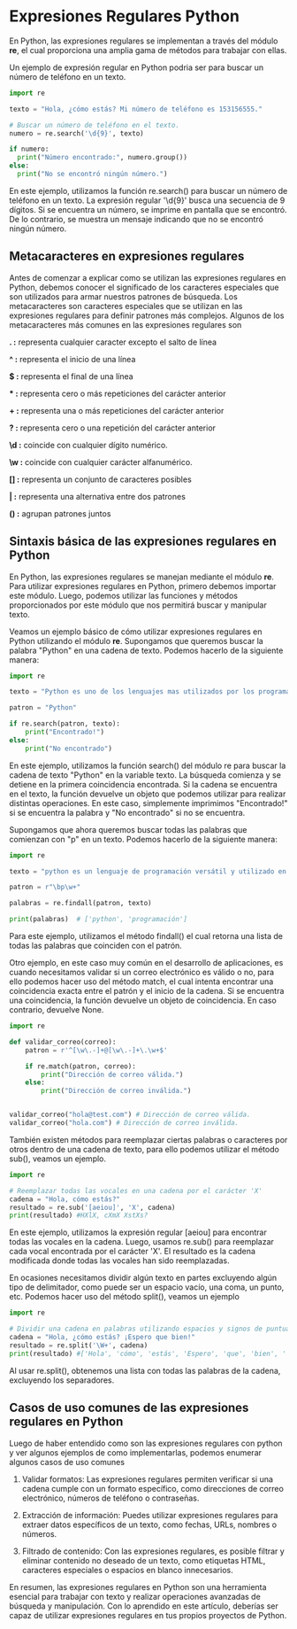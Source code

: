 # Expresiones Regulares Python

En Python, las expresiones regulares se implementan a través del módulo **re**, el cual proporciona una amplia gama de métodos para trabajar con ellas.

Un ejemplo de expresión regular en Python podria ser para buscar un número de teléfono en un texto.

```python
import re

texto = "Hola, ¿cómo estás? Mi número de teléfono es 153156555."

# Buscar un número de teléfono en el texto.
numero = re.search('\d{9}', texto)

if numero:
  print("Número encontrado:", numero.group())
else:
  print("No se encontró ningún número.")
```

En este ejemplo, utilizamos la función re.search() para buscar un número de teléfono en un texto. La expresión regular '\d{9}' busca una secuencia de 9 dígitos. Si se encuentra un número, se imprime en pantalla que se encontró. De lo contrario, se muestra un mensaje indicando que no se encontró ningún número.


## Metacaracteres en expresiones regulares

Antes de comenzar a explicar como se utilizan las expresiones regulares en Python, debemos conocer el significado de los caracteres especiales que son utilizados para armar nuestros patrones de búsqueda. Los metacaracteres son caracteres especiales que se utilizan en las expresiones regulares para definir patrones más complejos. Algunos de los metacaracteres más comunes en las expresiones regulares son

**. :** representa cualquier caracter excepto el salto de línea

**^ :** representa el inicio de una línea

**$ :** representa el final de una línea

**\* :** representa cero o más repeticiones del carácter anterior

**+ :** representa una o más repeticiones del carácter anterior

**? :** representa cero o una repetición del carácter anterior

**\d :** coincide con cualquier dígito numérico.

**\w :** coincide con cualquier carácter alfanumérico.

**[] :** representa un conjunto de caracteres posibles

**| :** representa una alternativa entre dos patrones

**() :** agrupan patrones juntos


## Sintaxis básica de las expresiones regulares en Python

En Python, las expresiones regulares se manejan mediante el módulo **re**. Para utilizar expresiones regulares en Python, primero debemos importar este módulo. Luego, podemos utilizar las funciones y métodos proporcionados por este módulo que nos permitirá buscar y manipular texto.

Veamos un ejemplo básico de cómo utilizar expresiones regulares en Python utilizando el módulo **re**. Supongamos que queremos buscar la palabra "Python" en una cadena de texto. Podemos hacerlo de la siguiente manera:

```python
import re

texto = "Python es uno de los lenguajes mas utilizados por los programadores"

patron = "Python"

if re.search(patron, texto):
    print("Encontrado!")
else:
    print("No encontrado")
```

En este ejemplo, utilizamos la función search() del módulo re para buscar la cadena de texto "Python" en la variable texto. La búsqueda comienza y se detiene en la primera coincidencia encontrada. Si la cadena se encuentra en el texto, la función devuelve un objeto que podemos utilizar para realizar distintas operaciones. En este caso, simplemente imprimimos "Encontrado!" si se encuentra la palabra y "No encontrado" si no se encuentra.

Supongamos que ahora queremos buscar todas las palabras que comienzan con "p" en un texto. Podemos hacerlo de la siguiente manera:

```python
import re

texto = "python es un lenguaje de programación versátil y utilizado en diferentes áreas como desarrollo web, análisis de datos e intelegencia artificial"

patron = r"\bp\w+"

palabras = re.findall(patron, texto)

print(palabras)  # ['python', 'programación']
```

Para este ejemplo, utilizamos el método findall() el cual retorna una lista de todas las palabras que coinciden con el patrón.

Otro ejemplo, en este caso muy común en el desarrollo de aplicaciones, es cuando necesitamos validar si un correo electrónico es válido o no, para ello podemos hacer uso del método match, el cual intenta encontrar una coincidencia exacta entre el patrón y el inicio de la cadena. Si se encuentra una coincidencia, la función devuelve un objeto de coincidencia. En caso contrario, devuelve None.

```python
import re

def validar_correo(correo):
    patron = r'^[\w\.-]+@[\w\.-]+\.\w+$'

    if re.match(patron, correo):
        print("Dirección de correo válida.")
    else:
        print("Dirección de correo inválida.")


validar_correo("hola@test.com") # Dirección de correo válida.
validar_correo("hola.com") # Dirección de correo inválida.
```

También existen métodos para reemplazar ciertas palabras o caracteres por otros dentro de una cadena de texto, para ello podemos utilizar el método sub(), veamos un ejemplo.

```python
import re

# Reemplazar todas las vocales en una cadena por el carácter 'X'
cadena = "Hola, cómo estás?"
resultado = re.sub('[aeiou]', 'X', cadena)
print(resultado) #HXlX, cXmX XstXs?

```

En este ejemplo, utilizamos la expresión regular [aeiou] para encontrar todas las vocales en la cadena. Luego, usamos re.sub() para reemplazar cada vocal encontrada por el carácter 'X'. El resultado es la cadena modificada donde todas las vocales han sido reemplazadas.

En ocasiones necesitamos dividir algún texto en partes excluyendo algún tipo de delimitador, como puede ser un espacio vacío, una coma, un punto, etc. Podemos hacer uso del método split(), veamos un ejemplo

```python
import re

# Dividir una cadena en palabras utilizando espacios y signos de puntuación como separadores
cadena = "Hola, ¿cómo estás? ¡Espero que bien!"
resultado = re.split('\W+', cadena)
print(resultado) #['Hola', 'cómo', 'estás', 'Espero', 'que', 'bien', '']
```

Al usar re.split(), obtenemos una lista con todas las palabras de la cadena, excluyendo los separadores.


## Casos de uso comunes de las expresiones regulares en Python

Luego de haber entendido como son las expresiones regulares con python y ver algunos ejemplos de como implementarlas, podemos enumerar algunos casos de uso comunes

1. Validar formatos: Las expresiones regulares permiten verificar
   si una cadena cumple con un formato específico, como direcciones de
   correo electrónico, números de teléfono o contraseñas.

2. Extracción de información: Puedes utilizar expresiones regulares
   para extraer datos específicos de un texto, como fechas, URLs, nombres o números.

3. Filtrado de contenido: Con las expresiones regulares, es posible
   filtrar y eliminar contenido no deseado de un texto, como etiquetas
   HTML, caracteres especiales o espacios en blanco innecesarios.

En resumen, las expresiones regulares en Python son una herramienta esencial para trabajar con texto y realizar operaciones avanzadas de búsqueda y manipulación. Con lo aprendido en este artículo, deberías ser capaz de utilizar expresiones regulares en tus propios proyectos de Python.

